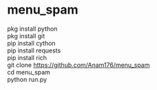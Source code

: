 # menu_spam
pkg install python   
pkg install git   
pip install cython   
pip install requests   
pip install rich  
git clone https://github.com/Anam176/menu_spam  
cd menu_spam  
python run.py  
